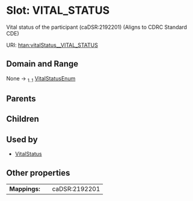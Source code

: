 
# Slot: VITAL_STATUS

Vital status of the participant (caDSR:2192201) (Aligns to CDRC Standard CDE)

URI: [htan:vitalStatus__VITAL_STATUS](https://w3id.org/htan/vitalStatus__VITAL_STATUS)


## Domain and Range

None &#8594;  <sub>1..1</sub> [VitalStatusEnum](VitalStatusEnum.md)

## Parents


## Children


## Used by

 * [VitalStatus](VitalStatus.md)

## Other properties

|  |  |  |
| --- | --- | --- |
| **Mappings:** | | caDSR:2192201 |